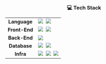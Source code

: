 <h3 align="center">💻 Tech Stack</h3>

<table align="center">
  <tr>
    <td align="center"><strong>Language</strong></td>
    <td>
      <img src="https://img.shields.io/badge/java-007396?&style=plastic&logo=openjdk&logoColor=white"/>&nbsp;
      <img src="https://img.shields.io/badge/JavaScript-D4AF37?&style=plastic&logo=javascript&logoColor=white"/>
    </td>
  </tr>
  <tr>
    <td align="center"><strong>Front-End</strong></td>
    <td>
      <img src="https://img.shields.io/badge/HTML5-E34F26?&style=plastic&logo=html5&logoColor=white"/>&nbsp;
      <img src="https://img.shields.io/badge/CSS3-1572B6?&style=plastic&logo=css3&logoColor=white"/>
    </td>
  </tr>
  <tr>
    <td align="center"><strong>Back-End</strong></td>
    <td>
      <img src="https://img.shields.io/badge/Spring-6DB33F?&style=plastic&logo=Spring&logoColor=white"/>
    </td>
  </tr>
  <tr>
    <td align="center"><strong>Database</strong></td>
    <td>
      <img src="https://img.shields.io/badge/MySQL-4479A1?&style=plastic&logo=MySQL&logoColor=white"/>&nbsp;
      <img src="https://img.shields.io/badge/ORACLE-F80000?&style=plastic&logo=oracle&logoColor=white"/>
    </td>
  </tr>
  <tr>
    <td align="center"><strong>Infra</strong></td>
    <td>
      <img src="https://img.shields.io/badge/Amazon%20S3-569A31?&style=plastic&logo=Amazon%20S3&logoColor=white"/>&nbsp;
      <img src="https://img.shields.io/badge/Amazon%20EC2-FF9900?&style=plastic&logo=Amazon%20EC2&logoColor=white"/>&nbsp;
      <img src="https://img.shields.io/badge/firebase-FFA000?&style=plastic&logo=firebase&logoColor=white"/>
    </td>
  </tr>
</table>
